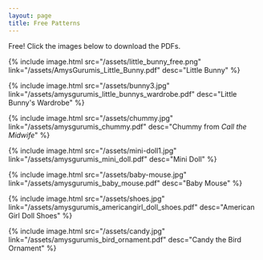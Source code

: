 ```yaml
---
layout: page
title: Free Patterns
---
```

Free! Click the images below to download the PDFs.

{% include image.html src="/assets/little_bunny_free.png" link="/assets/AmysGurumis_Little_Bunny.pdf" desc="Little Bunny" %}

{% include image.html src="/assets/bunny3.jpg" link="/assets/amysgurumis_little_bunnys_wardrobe.pdf" desc="Little Bunny's Wardrobe" %}

{% include image.html src="/assets/chummy.jpg" link="/assets/amysgurumis_chummy.pdf" desc="Chummy from <i>Call the Midwife</i>" %}

{% include image.html src="/assets/mini-doll1.jpg" link="/assets/amysgurumis_mini_doll.pdf" desc="Mini Doll" %}

{% include image.html src="/assets/baby-mouse.jpg" link="/assets/amysgurumis_baby_mouse.pdf" desc="Baby Mouse" %}

{% include image.html src="/assets/shoes.jpg" link="/assets/amysgurumis_americangirl_doll_shoes.pdf" desc="American Girl Doll Shoes" %}

{% include image.html src="/assets/candy.jpg" link="/assets/amysgurumis_bird_ornament.pdf" desc="Candy the Bird Ornament" %}